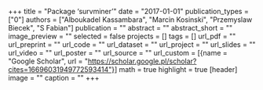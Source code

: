 +++
title = "Package ‘survminer’"
date = "2017-01-01"
publication_types = ["0"]
authors = ["Alboukadel Kassambara", "Marcin Kosinski", "Przemyslaw Biecek", "S Fabian"]
publication = ""
abstract = ""
abstract_short = ""
image_preview = ""
selected = false
projects = []
tags = []
url_pdf = ""
url_preprint = ""
url_code = ""
url_dataset = ""
url_project = ""
url_slides = ""
url_video = ""
url_poster = ""
url_source = ""
url_custom = [{name = "Google Scholar", url = "https://scholar.google.pl/scholar?cites=16696031949772593414"}]
math = true
highlight = true
[header]
image = ""
caption = ""
+++

